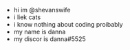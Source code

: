- hi im @shevanswife
- i liek cats
- i know nothing about coding proibably
- my name is danna
- my discor is danna#5525

<!---
shevanswife/shevanswife is a ✨ special ✨ repository because its `README.md` (this file) appears on your GitHub profile.
You can click the Preview link to take a look at your changes.
--->
